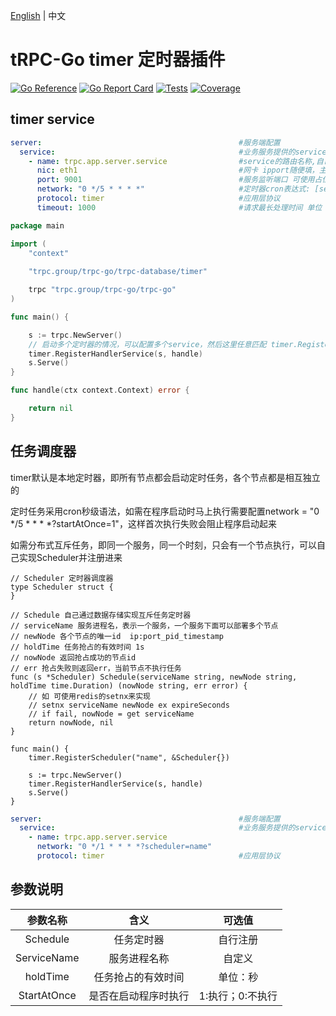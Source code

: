 [English](README.md) | 中文

# tRPC-Go timer 定时器插件
[![Go Reference](https://pkg.go.dev/badge/trpc.group/trpc-go/trpc-database/timer.svg)](https://pkg.go.dev/trpc.group/trpc-go/trpc-database/timer)
[![Go Report Card](https://goreportcard.com/badge/trpc.group/trpc-go/trpc-database/timer)](https://goreportcard.com/report/trpc.group/trpc-go/trpc-database/timer)
[![Tests](https://github.com/trpc-ecosystem/go-database/actions/workflows/timer.yml/badge.svg)](https://github.com/trpc-ecosystem/go-database/actions/workflows/timer.yml)
[![Coverage](https://codecov.io/gh/trpc-ecosystem/go-database/branch/main/graph/badge.svg?flag=timer&precision=2)](https://app.codecov.io/gh/trpc-ecosystem/go-database/tree/main/timer)

## timer service

```yaml
server:                                            #服务端配置
  service:                                         #业务服务提供的service，可以有多个
    - name: trpc.app.server.service                #service的路由名称,自己随便定义，由于监控上报，如果是使用123平台，需要使用trpc.${app}.${server}.service
      nic: eth1                                    #网卡 ipport随便填，主要用于分布式定时器的互斥
      port: 9001                                   #服务监听端口 可使用占位符 ${port}
      network: "0 */5 * * * *"                     #定时器cron表达式: [second minute hour day month weekday] 如 "0 */5 * * * *" 每隔5分钟
      protocol: timer                              #应用层协议 
      timeout: 1000                                #请求最长处理时间 单位 毫秒
```

```go
package main

import (
	"context"
	
	"trpc.group/trpc-go/trpc-database/timer"

	trpc "trpc.group/trpc-go/trpc-go"
)

func main() {

	s := trpc.NewServer()
	// 启动多个定时器的情况，可以配置多个service，然后这里任意匹配 timer.RegisterHandlerService(s.Service("name"), handle)，没有指定name的情况，代表所有service共用同一个handler
	timer.RegisterHandlerService(s, handle)
	s.Serve()
}

func handle(ctx context.Context) error {

	return nil
}
```

## 任务调度器
timer默认是本地定时器，即所有节点都会启动定时任务，各个节点都是相互独立的

定时任务采用cron秒级语法，如需在程序启动时马上执行需要配置network = "0 */5 * * * *?startAtOnce=1"，这样首次执行失败会阻止程序启动起来

如需分布式互斥任务，即同一个服务，同一个时刻，只会有一个节点执行，可以自己实现Scheduler并注册进来
```golang
// Scheduler 定时器调度器
type Scheduler struct {
}

// Schedule 自己通过数据存储实现互斥任务定时器
// serviceName 服务进程名，表示一个服务，一个服务下面可以部署多个节点
// newNode 各个节点的唯一id  ip:port_pid_timestamp
// holdTime 任务抢占的有效时间 1s
// nowNode 返回抢占成功的节点id
// err 抢占失败则返回err，当前节点不执行任务
func (s *Scheduler) Schedule(serviceName string, newNode string, holdTime time.Duration) (nowNode string, err error) {
	// 如 可使用redis的setnx来实现
	// setnx serviceName newNode ex expireSeconds
	// if fail, nowNode = get serviceName
	return nowNode, nil
}
```
```golang
func main() {
	timer.RegisterScheduler("name", &Scheduler{})

	s := trpc.NewServer()
	timer.RegisterHandlerService(s, handle)
	s.Serve()
}
```
```yaml
server:                                            #服务端配置
  service:                                         #业务服务提供的service，可以有多个
    - name: trpc.app.server.service
      network: "0 */1 * * * *?scheduler=name"
      protocol: timer                              #应用层协议
```

## 参数说明


| 参数名称        | 含义         | 可选值        |
|:-----------:|:----------:|:----------:|
| Schedule    | 任务定时器      | 自行注册       |
| ServiceName | 服务进程名称     | 自定义        |
| holdTime    | 任务抢占的有效时间  | 单位：秒       |
| StartAtOnce | 是否在启动程序时执行 | 1:执行；0:不执行 |
